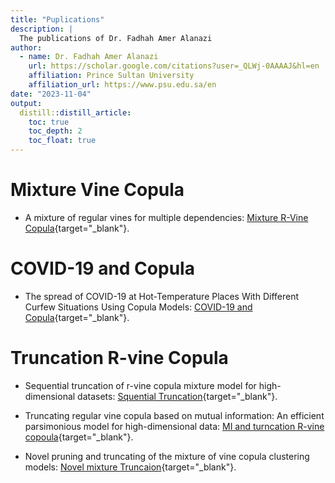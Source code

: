 ```yaml
---
title: "Puplications"
description: |
  The publications of Dr. Fadhah Amer Alanazi
author:
  - name: Dr. Fadhah Amer Alanazi 
    url: https://scholar.google.com/citations?user=_QLWj-0AAAAJ&hl=en
    affiliation: Prince Sultan University
    affiliation_url: https://www.psu.edu.sa/en
date: "2023-11-04"
output: 
  distill::distill_article:
    toc: true
    toc_depth: 2
    toc_float: true
---
```




# Mixture Vine Copula 
- A mixture of regular vines for multiple dependencies:
[Mixture R-Vine Copula](https://www.hindawi.com/journals/jps/2021/5559518/){target="_blank"}.

# COVID-19 and Copula
- The spread of COVID-19 at Hot-Temperature Places With Different Curfew Situations Using Copula Models:
[COVID-19 and Copula](https://ieeexplore.ieee.org/abstract/document/9425301){target="_blank"}.

# Truncation R-vine Copula
- Sequential truncation of r-vine copula mixture model for high-dimensional datasets:
[Squential Truncation](https://www.hindawi.com/journals/ijmms/2021/3214262/){target="_blank"}.

- Truncating regular vine copula based on mutual information: An efficient parsimonious model for high-dimensional data:
[MI and turncation R-vine copoula](https://www.hindawi.com/journals/mpe/2021/4347957/){target="_blank"}.

- Novel pruning and truncating of the mixture of vine copula clustering models:
[Novel mixture Truncaion](https://www.nature.com/articles/s41598-022-24274-7){target="_blank"}.



```{.r .distill-force-highlighting-css}
```
